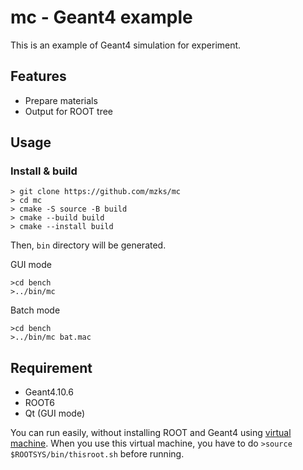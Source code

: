 # mc - Geant4 example

This is an example of Geant4 simulation for experiment.

## Features

- Prepare materials
- Output for ROOT tree

## Usage
### Install & build
```
> git clone https://github.com/mzks/mc
> cd mc
> cmake -S source -B build
> cmake --build build
> cmake --install build
```
Then, `bin` directory will be generated.


GUI mode
```
>cd bench
>../bin/mc
```

Batch mode
```
>cd bench
>../bin/mc bat.mac
```

## Requirement
- Geant4.10.6
- ROOT6
- Qt (GUI mode)

You can run easily, without installing ROOT and Geant4 using [virtual machine](https://wiki.kek.jp/display/geant4/Geant4+Virtual+Machine).
When you use this virtual machine, you have to do `>source $ROOTSYS/bin/thisroot.sh` before running.


